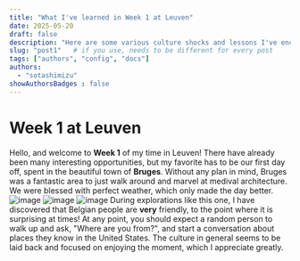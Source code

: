 ```yaml
---
title: "What I've learned in Week 1 at Leuven"
date: 2025-05-20
draft: false
description: "Here are some various culture shocks and lessons I've encountered along with my classmates."
slug: "post1"   # if you use, needs to be different for every post
tags: ["authors", "config", "docs"]
authors:
  - "sotashimizu"
showAuthorsBadges : false
---
```


# Week 1 at Leuven

 Hello, and welcome to **Week 1** of my time in Leuven! There have already been many interesting opportunities, but my favorite has to be our first day off, spent in the beautiful town of **Bruges**. Without any plan in mind, Bruges was a fantastic area to just walk around and marvel at medival architecture. We were blessed with perfect weather, which only made the day better. 
 ![image](https://ibb.co/5WcLG61S)
 ![image](https://ibb.co/67XRhR0f)
 ![image](https://ibb.co/zWnGPJnJ)
 During explorations like this one, I have discovered that Belgian people are **very** friendly, to the point where it is surprising at times! At any point, you should expect a random person to walk up and ask, "Where are you from?", and start a conversation about places they know in the United States. The culture in general seems to be laid back and focused on enjoying the moment, which I appreciate greatly.
